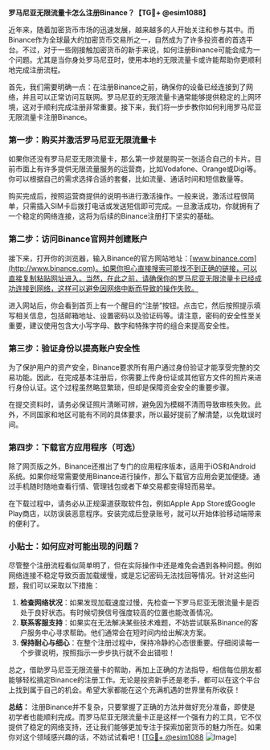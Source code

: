 **罗马尼亚无限流量卡怎么注册Binance？【TG💪+ @esim1088】**

近年来，随着加密货币市场的迅速发展，越来越多的人开始关注和参与其中。而Binance作为全球最大的加密货币交易所之一，自然成为了许多投资者的首选平台。不过，对于一些刚接触加密货币的新手来说，如何注册Binance可能会成为一个问题。尤其是当你身处罗马尼亚时，使用本地的无限流量卡或许能帮助你更顺利地完成注册流程。

首先，我们需要明确一点：在注册Binance之前，确保你的设备已经连接到了网络，并且可以正常访问互联网。罗马尼亚的无限流量卡通常能够提供稳定的上网环境，这对于顺利完成注册非常重要。接下来，我们将一步步教你如何利用罗马尼亚无限流量卡注册Binance。

### 第一步：购买并激活罗马尼亚无限流量卡

如果你还没有罗马尼亚无限流量卡，那么第一步就是购买一张适合自己的卡片。目前市面上有许多提供无限流量服务的运营商，比如Vodafone、Orange或Digi等。你可以根据自己的需求选择合适的套餐，比如流量、通话时间和短信数量等。

购买完成后，按照运营商提供的说明书进行激活操作。一般来说，激活过程很简单，只需插入SIM卡后拨打电话或发送短信即可完成。一旦激活成功，你就拥有了一个稳定的网络连接，这将为后续的Binance注册打下坚实的基础。

### 第二步：访问Binance官网并创建账户

接下来，打开你的浏览器，输入Binance的官方网站地址：[www.binance.com](http://www.binance.com)。如果你担心直接搜索可能找不到正确的链接，可以直接复制粘贴网址进入。当然，在此之前，请确保你的罗马尼亚无限流量卡已经成功连接到网络，这样可以避免因网络中断而导致的操作失败。

进入网站后，你会看到首页上有一个醒目的“注册”按钮。点击它，然后按照提示填写相关信息，包括邮箱地址、设置密码以及验证码等。请注意，密码的安全性至关重要，建议使用包含大小写字母、数字和特殊字符的组合来提高安全性。

### 第三步：验证身份以提高账户安全性

为了保护用户的资产安全，Binance要求所有用户通过身份验证才能享受完整的交易功能。因此，在完成基本注册后，你需要上传身份证或其他官方文件的照片来进行身份认证。这个过程虽然略显繁琐，但却是保障资金安全的重要步骤。

在提交资料时，请务必保证照片清晰可辨，避免因为模糊不清而导致审核失败。此外，不同国家和地区可能有不同的具体要求，所以最好提前了解清楚，以免耽误时间。

### 第四步：下载官方应用程序（可选）

除了网页版之外，Binance还推出了专门的应用程序版本，适用于iOS和Android系统。如果你经常需要使用Binance进行操作，那么下载官方应用会更加便捷。通过手机随时随地查看行情、管理钱包或者下单交易都变得轻而易举。

在下载过程中，请务必从正规渠道获取软件包，例如Apple App Store或Google Play商店，以防误装恶意程序。安装完成后登录账号，就可以开始体验移动端带来的便利了。

### 小贴士：如何应对可能出现的问题？

尽管整个注册流程看似简单明了，但在实际操作中还是难免会遇到各种问题。例如网络连接不稳定导致页面加载缓慢，或是忘记密码无法找回等情况。针对这些问题，我们可以采取以下措施：

1. **检查网络状况**：如果发现加载速度过慢，先检查一下罗马尼亚无限流量卡是否处于良好状态。有时候切换信号强度较高的位置也能改善情况。
2. **联系客服支持**：如果实在无法解决某些技术难题，不妨尝试联系Binance的客户服务中心寻求帮助。他们通常会在短时间内给出解决方案。
3. **保持耐心与细心**：在整个注册过程中，保持冷静的心态很重要。仔细阅读每一个步骤说明，按照指示一步步执行就不会出错啦！

总之，借助罗马尼亚无限流量卡的帮助，再加上正确的方法指导，相信每位朋友都能够轻松搞定Binance的注册工作。无论是投资新手还是老手，都可以在这个平台上找到属于自己的机会。希望大家都能在这个充满机遇的世界里有所收获！

**总结：** 注册Binance并不复杂，只要掌握了正确的方法并做好充分准备，即使是初学者也能顺利完成。而罗马尼亚无限流量卡正是这样一个强有力的工具，它不仅提供了稳定的网络支持，还让我们能够更加专注于探索加密货币的魅力所在。如果你对这个领域感兴趣的话，不妨试试看吧！[[TG💪+ @esim1088](https://t.me/s/esim1088) ![Image](https://i.postimg.cc/4NQfJmqS/Snipaste-2025-05-13-00-14-12.png)]